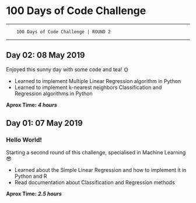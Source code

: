 # 100 Days of Code Challenge

----------------------------------------------
        100 Days of Code Challenge | ROUND 2        
----------------------------------------------

## Day 02: 08 May 2019

Enjoyed this sunny day with some code and tea! 🌞

- Learned to implement Multiple Linear Regression algorithm in Python  
- Learned to implement k-nearest neighbors Classification and Regression algorithms in Python

**Aprox Time:** ***4 hours***

## Day 01: 07 May 2019

### Hello World!  

Starting a second round of this challenge, specialised in Machine Learning 😎

- Learned about the Simple Linear Regression and how to implement it in Python and R  
- Read documentation about Classification and Regression methods

**Aprox Time:** ***2.5 hours***